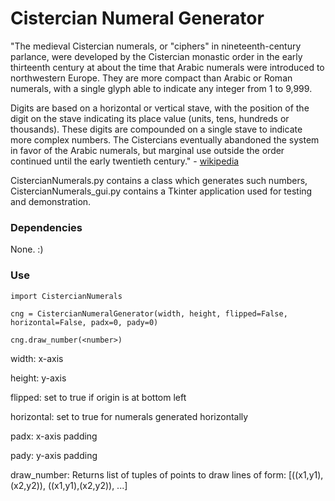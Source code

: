 Cistercian Numeral Generator
============================

"The medieval Cistercian numerals, or "ciphers" in nineteenth-century parlance, were developed by the Cistercian monastic order in the early thirteenth century at about the time that Arabic numerals were introduced to northwestern Europe. They are more compact than Arabic or Roman numerals, with a single glyph able to indicate any integer from 1 to 9,999.

Digits are based on a horizontal or vertical stave, with the position of the digit on the stave indicating its place value (units, tens, hundreds or thousands). These digits are compounded on a single stave to indicate more complex numbers. The Cistercians eventually abandoned the system in favor of the Arabic numerals, but marginal use outside the order continued until the early twentieth century." - [wikipedia](https://en.wikipedia.org/wiki/Cistercian_numerals)

CistercianNumerals.py contains a class which generates such numbers, CistercianNumerals_gui.py contains a Tkinter application used for testing and demonstration.

### Dependencies

None. :)

### Use

    import CistercianNumerals

    cng = CistercianNumeralGenerator(width, height, flipped=False, horizontal=False, padx=0, pady=0)

    cng.draw_number(<number>)

width:      x-axis

height:     y-axis

flipped:    set to true if origin is at bottom left

horizontal: set to true for numerals generated horizontally

padx:       x-axis padding

pady:       y-axis padding

draw_number: Returns list of tuples of points to draw lines of form: [((x1,y1),(x2,y2)), ((x1,y1),(x2,y2)), ...]
